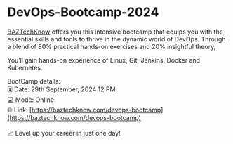 # DevOps-Bootcamp-2024

[BAZTechKnow](https://baztechknow.com/) offers you this intensive bootcamp that equips you with the essential skills and tools to thrive in the dynamic world of DevOps. Through a blend of 80% practical hands-on exercises and 20% insightful theory, 

You’ll gain hands-on experience of Linux, Git, Jenkins, Docker and Kubernetes. 


BootCamp details: <br>
🗓️ Date: 29th September, 2024 12 PM <br> 
💻 Mode: Online <br>
🌐 Link: [https://baztechknow.com/devops-bootcamp](https://baztechknow.com/devops-bootcamp)  <br><br>
📈 Level up your career in just one day! <br>

